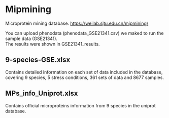 # Mipmining
Microprotein mining database. https://weilab.sjtu.edu.cn/mipmining/  
  
You can upload phenodata (phenodata_GSE21341.csv) we maked to run the sample data (GSE21341).  
The results were shown in GSE21341_results.  

9-species-GSE.xlsx  
---
Contains detailed information on each set of data included in the database, covering 9 species, 5 stress conditions, 361 sets of data and 8677 samples.  

MPs_info_Uniprot.xlsx  
---
Contains official microproteins information from 9 species in the uniprot database.
